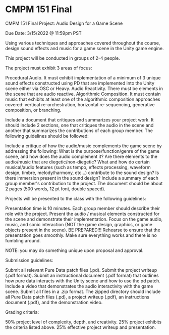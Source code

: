 # CMPM 151 Final
CMPM 151 Final Project: Audio Design for a Game Scene

Due Date: 3/15/2022 @ 11:59pm PST

 

Using various techniques and approaches covered throughout the course, design sound effects and music for a game scene in the Unity game engine.

 

This project will be conducted in groups of 2-4 people.

 

The project must exhibit 3 areas of focus:

Procedural Audio. It must exhibit implementation of a minimum of 3 unique sound effects constructed using PD that are implemented into the Unity scene either via OSC or Heavy.
Audio Reactivity. There must be elements in the scene that are audio reactive.
Algorithmic Composition. It must contain music that exhibits at least one of the algorithmic composition approaches covered: vertical re-orchestration, horizontal re-sequencing, generative composition, or branching.
 

Include a document that critiques and summarizes your project work. It should include 2 sections, one that critiques the audio in the scene and another that summarizes the contributions of each group member. The following guidelines should be followed:

Include a critique of how the audio/music complements the game scene by addressing the following:
What is the purpose/function/genre of the game scene, and how does the audio complement it? 
Are there elements to the audio/music that are diegetic/non-diegetic?
What and how do certain musical/audio features (such as tempo, effects processing, waveform design, timbre, melody/harmony, etc...) contribute to the sound design?
Is there immersion present in the sound design?
Include a summary of each group member's contribution to the project.
The document should be about 2 pages (500 words, 12 pt font,  double spaced). 
 

Projects will be presented to the class with the following guidelines:

Presentation time is 10 minutes.
Each group member should describe their role with the project.
Present the audio / musical elements constructed for the scene and demonstrate their implementation.
Focus on the game audio, music, and sonic interaction (NOT the game design, graphics, or game objects present in the scene).
BE PREPARED!!! Rehearse to ensure that the presentation goes smoothly. Make sure everything works and there is no fumbling around.
 

NOTE: you may do something unique upon proposal and approval.

 

Submission guidelines:

Submit all relevant Pure Data patch files (.pd).
Submit the project writeup (.pdf format).
Submit an instructional document (.pdf format) that outlines how pure data interacts with the Unity scene and how to use the pd patch.
Include a video that demonstrates the audio interactivity with the game scene.
Submit all files in a .zip format. The zipped directory should include all Pure Data patch files (.pd), a project writeup (.pdf), an instructions document (.pdf), and the demonstration video.
 

Grading criteria:

50% project level of complexity, depth, and creativity.
25% project exhibits the criteria listed above.
25% effective project writeup and presentation.
